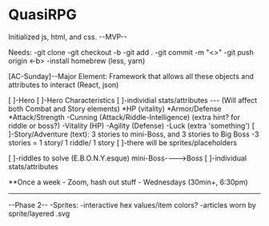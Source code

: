 # QuasiRPG

Initialized js, html, and css.
--MVP--

Needs:
-git clone <link>
-git checkout -b <name-lastName-descriptor>
        -git add .
        -git commit -m "<>"
        -git push origin <-b>
-install homebrew (less, yarn)



[AC-Sunday]--Major Element: Framework that allows all these objects and attributes to interact (React, json)

[ ]-Hero
[ ]-Hero Characteristics
        [ ]-individial stats/attributes --- (Will affect both Combat and Story elements)
            *HP (vitality)
            *Armor/Defense
            *Attack/Strength
                -Cunning (Attack/Riddle-Intelligence) (extra hint? for riddle or boss?)
                -Vitality (HP)
                -Agility (Defense)
                -Luck (extra 'something')
[ ]-Story/Adventure (text): 3 stories to mini-Boss, and 3 stories to Big Boss
        -3 stories = 1 story/ 1 riddle/ 1 story
[ ]-there will be sprites/placeholders
        
[ ]-riddles to solve (E.B.O.N.Y.esque)
mini-Boss---->Boss
        [ ]-individual stats/attributes

**Once a week - Zoom, hash out stuff - Wednesdays (30min+, 6:30pm)


-----------------------------------------------------------------

--Phase 2--
-Sprites:   -interactive hex values/item colors?
            -articles worn by sprite/layered .svg


